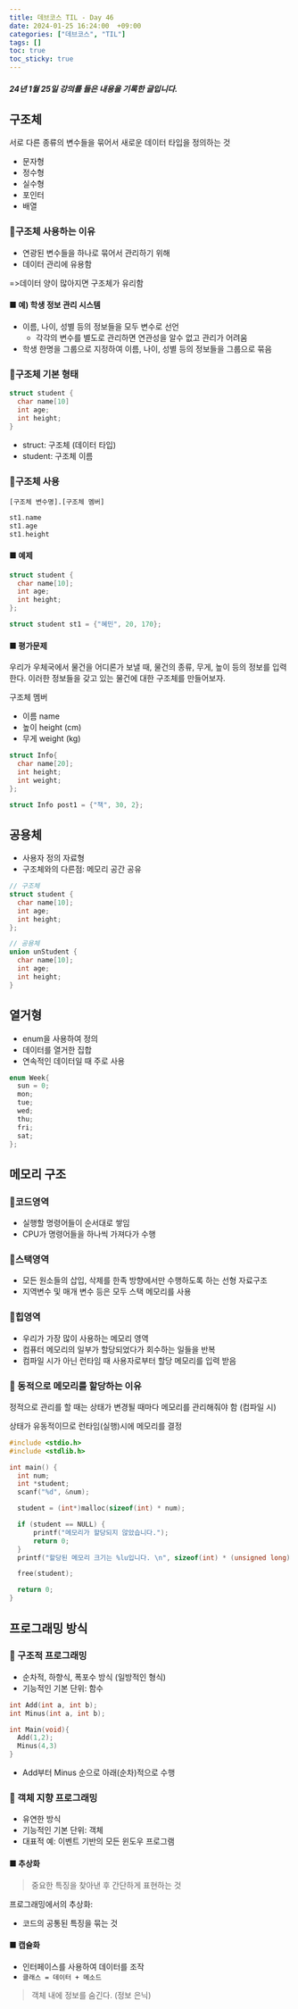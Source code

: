 ```yaml
---
title: 데브코스 TIL - Day 46
date: 2024-01-25 16:24:00  +09:00
categories: ["데브코스", "TIL"]
tags: []
toc: true
toc_sticky: true
---
```


##### 24년 1월 25일 강의를 들은 내용을 기록한 글입니다.

## 구조체

서로 다른 종류의 변수들을 묶어서 새로운 데이터 타입을 정의하는 것

- 문자형
- 정수형
- 실수형
- 포인터
- 배열

### 📘구조체 사용하는 이유

- 연광된 변수들을 하나로 묶어서 관리하기 위해
- 데이터 관리에 유용함

=>데이터 양이 많아지면 구조체가 유리함

#### ■ 예\) 학생 정보 관리 시스템

- 이름, 나이, 성별 등의 정보들을 모두 변수로 선언
  - 각각의 변수를 별도로 관리하면 연관성을 알수 없고 관리가 어려움
- 학생 한명을 그룹으로 지정하여 이름, 나이, 성별 등의 정보들을 그룹으로 묶음

### 📘구조체 기본 형태

```c
struct student {
  char name[10]
  int age;
  int height;
}
```

- struct: 구조체 (데이터 타입)
- student: 구조체 이름

### 📘구조체 사용

`[구조체 변수명].[구조체 멤버]`

```c
st1.name
st1.age
st1.height
```

#### ■ 예제

```c
struct student {
  char name[10];
  int age;
  int height;
};

struct student st1 = {"혜민", 20, 170};
```

#### ■ 평가문제

우리가 우체국에서 물건을 어디론가 보낼 때, 물건의 종류, 무게, 높이 등의 정보를 입력한다. 이러한 정보들을 갖고 있는 물건에 대한 구조체를 만들어보자.

구조체 멤버

- 이름 name
- 높이 height (cm)
- 무게 weight (kg)

```c
struct Info{
  char name[20];
  int height;
  int weight;
};

struct Info post1 = {"책", 30, 2};
```

## 공용체

- 사용자 정의 자료형
- 구조체와의 다른점: 메모리 공간 공유

```c
// 구조체
struct student {
  char name[10];
  int age;
  int height;
};

// 공용체
union unStudent {
  char name[10];
  int age;
  int height;
}
```

## 열거형

- enum을 사용하여 정의
- 데이터를 열거한 집합
- 연속적인 데이터일 때 주로 사용

```c
enum Week{
  sun = 0;
  mon;
  tue;
  wed;
  thu;
  fri;
  sat;
};
```

## 메모리 구조

### 📘코드영역

- 실행할 명령어들이 순서대로 쌓임
- CPU가 명령어들을 하나씩 가져다가 수행

### 📘스택영역

- 모든 원소들의 삽입, 삭제를 한족 방향에서만 수행하도록 하는 선형 자료구조
- 지역변수 및 매개 변수 등은 모두 스택 메모리를 사용

### 📘힙영역

- 우리가 가장 많이 사용하는 메모리 영역
- 컴퓨터 메모리의 일부가 할당되었다가 회수하는 일들을 반복
- 컴파일 시가 아닌 런타임 때 사용자로부터 할당 메모리를 입력 받음

### 📘 동적으로 메모리를 할당하는 이유

정적으로 관리를 할 때는 상태가 변경될 때마다 메모리를 관리해줘야 함 (컴파일 시)

상태가 유동적이므로 런타임(실행)시에 메모리를 결정

```c
#include <stdio.h>
#include <stdlib.h>

int main() {
  int num;
  int *student;
  scanf("%d", &num);

  student = (int*)malloc(sizeof(int) * num);

  if (student == NULL) {
      printf("메모리가 할당되지 않았습니다.");
      return 0;
  }
  printf("할당된 메모리 크기는 %lu입니다. \n", sizeof(int) * (unsigned long)num);

  free(student);

  return 0;
}
```

## 프로그래밍 방식

### 📘 구조적 프로그래밍

- 순차적, 하향식, 폭포수 방식 (일방적인 형식)
- 기능적인 기본 단위: 함수

```c
int Add(int a, int b);
int Minus(int a, int b);

int Main(void){
  Add(1,2);
  Minus(4,3)
}
```

- Add부터 Minus 순으로 아래(순차)적으로 수행

### 📘 객체 지향 프로그래밍

- 유연한 방식
- 기능적인 기본 단위: 객체
- 대표적 예: 이벤트 기반의 모든 윈도우 프로그램

#### ■ 추상화

> 중요한 특징을 찾아낸 후 간단하게 표현하는 것

프로그래밍에서의 추상화:

- 코드의 공통된 특징을 묶는 것

#### ■ 캡슐화

- 인터페이스를 사용하여 데이터를 조작
- `클래스 = 데이터 + 메소드`

> 객체 내에 정보를 숨긴다. (정보 은닉)
